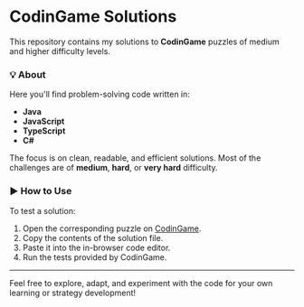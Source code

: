 # CodinGame Solutions

This repository contains my solutions to **CodinGame** puzzles of medium and higher difficulty levels.

### 💡 About

Here you'll find problem-solving code written in:

- **Java**
- **JavaScript**
- **TypeScript**
- **C#**

The focus is on clean, readable, and efficient solutions. Most of the challenges are of **medium**, **hard**, or **very hard** difficulty.

### ▶️ How to Use

To test a solution:

1. Open the corresponding puzzle on [CodinGame](https://www.codingame.com/).
2. Copy the contents of the solution file.
3. Paste it into the in-browser code editor.
4. Run the tests provided by CodinGame.


---

Feel free to explore, adapt, and experiment with the code for your own learning or strategy development!
